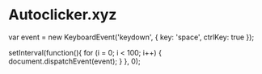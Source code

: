 # Autoclicker.xyz
var event = new KeyboardEvent('keydown', {
	key: 'space',
	ctrlKey: true
});

setInterval(function(){
	for (i = 0; i < 100; i++) {
		document.dispatchEvent(event);
	}
}, 0);
